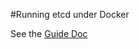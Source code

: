 #Running etcd under Docker

See the [Guide Doc](https://coreos.com/etcd/docs/latest/v2/docker_guide.html)
